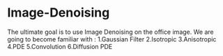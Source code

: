 # Image-Denoising

The ultimate goal is to use Image Denoising on the office image.
We are going to become familiar with :
1.Gaussian Filter
2.Isotropic
3.Anisotropic
4.PDE
5.Convolution
6.Diffusion PDE
